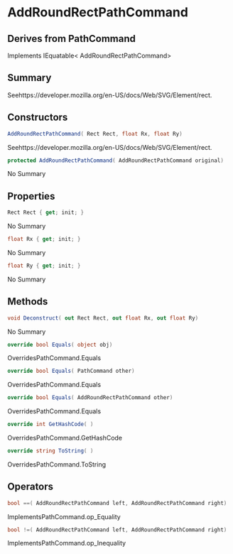 # AddRoundRectPathCommand

## Derives from PathCommand
Implements IEquatable< AddRoundRectPathCommand>

## Summary

Seehttps://developer.mozilla.org/en-US/docs/Web/SVG/Element/rect.
## Constructors

```c#
AddRoundRectPathCommand( Rect Rect, float Rx, float Ry) 
```
Seehttps://developer.mozilla.org/en-US/docs/Web/SVG/Element/rect.
```c#
protected AddRoundRectPathCommand( AddRoundRectPathCommand original) 
```
No Summary
## Properties

```c#
Rect Rect { get; init; } 
```
No Summary
```c#
float Rx { get; init; } 
```
No Summary
```c#
float Ry { get; init; } 
```
No Summary
## Methods

```c#
void Deconstruct( out Rect Rect, out float Rx, out float Ry) 
```
No Summary
```c#
override bool Equals( object obj) 
```
OverridesPathCommand.Equals
```c#
override bool Equals( PathCommand other) 
```
OverridesPathCommand.Equals
```c#
override bool Equals( AddRoundRectPathCommand other) 
```
OverridesPathCommand.Equals
```c#
override int GetHashCode( ) 
```
OverridesPathCommand.GetHashCode
```c#
override string ToString( ) 
```
OverridesPathCommand.ToString
## Operators

```c#
bool ==( AddRoundRectPathCommand left, AddRoundRectPathCommand right) 
```
ImplementsPathCommand.op_Equality
```c#
bool !=( AddRoundRectPathCommand left, AddRoundRectPathCommand right) 
```
ImplementsPathCommand.op_Inequality
